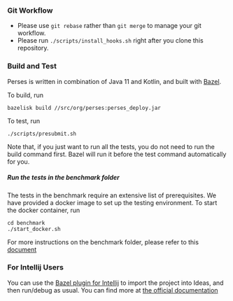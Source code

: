 ### Git Workflow ###

* Please use `git rebase` rather than `git merge` to manage your git workflow.
* Please run `./scripts/install_hooks.sh` right after you clone this repository.

### Build and Test ###

Perses is written in combination of Java 11 and Kotlin, and built with [Bazel](https://bazel.build/). 

To build, run

```
bazelisk build //src/org/perses:perses_deploy.jar 
```

To test, run

```
./scripts/presubmit.sh
```

Note that, if you just want to run all the tests, you do not need to run the build command first.
Bazel will run it before the test command automatically for you.

##### Run the tests in the benchmark folder #####

The tests in the benchmark require an extensive list of prerequisites.
We have provided a docker image to set up the testing environment. To start
the docker container, run

```shell
cd benchmark
./start_docker.sh
``` 

For more instructions on the benchmark folder, please refer to this [document](https://github.com/perses-project/perses/tree/master/benchmark)

### For Intellij Users ###

You can use the [Bazel plugin for Intellij](https://plugins.jetbrains.com/plugin/8609-bazel/) to import the project into Ideas, 
and then run/debug as usual. You can find more at [the official documentation](https://ij.bazel.build/docs/bazel-plugin.html)